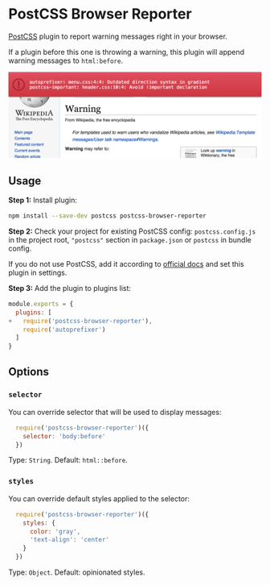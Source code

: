 # PostCSS Browser Reporter

[PostCSS] plugin to report warning messages right in your browser.

If a plugin before this one is throwing a warning, this plugin will append warning messages to `html:before`.

![PostCSS Browser Reporter example](./screenshot.png)

[PostCSS]: https://github.com/postcss/postcss


## Usage

**Step 1:** Install plugin:

```sh
npm install --save-dev postcss postcss-browser-reporter
```

**Step 2:** Check your project for existing PostCSS config: `postcss.config.js`
in the project root, `"postcss"` section in `package.json`
or `postcss` in bundle config.

If you do not use PostCSS, add it according to [official docs]
and set this plugin in settings.

**Step 3:** Add the plugin to plugins list:

```js
module.exports = {
  plugins: [
+   require('postcss-browser-reporter'),
    require('autoprefixer')
  ]
}
```

[official docs]: https://github.com/postcss/postcss#usage


## Options

### `selector`

You can override selector that will be used to display messages:

```js
  require('postcss-browser-reporter')({
    selector: 'body:before'
  })
```

Type: `String`. Default: `html::before`.


### `styles`

You can override default styles applied to the selector:

```js
  require('postcss-browser-reporter')({
    styles: {
      color: 'gray',
      'text-align': 'center'
    }
  })
```

Type: `Object`. Default: opinionated styles.
